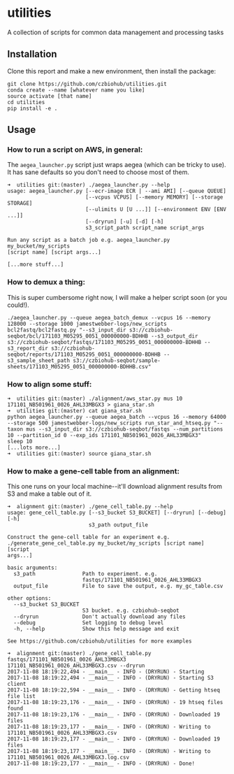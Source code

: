 # utilities
A collection of scripts for common data management and processing tasks

## Installation

Clone this report and make a new environment, then install the package:

```
git clone https://github.com/czbiohub/utilities.git
conda create --name [whatever name you like]
source activate [that name]
cd utilities
pip install -e .
```

## Usage

### How to run a script on AWS, in general:

The `aegea_launcher.py` script just wraps aegea (which can be tricky to use). It has sane defaults so you don't need to choose most of them.

```
➜  utilities git:(master) ./aegea_launcher.py --help 
usage: aegea_launcher.py [--ecr-image ECR | --ami AMI] [--queue QUEUE]
                         [--vcpus VCPUS] [--memory MEMORY] [--storage STORAGE]
                         [--ulimits U [U ...]] [--environment ENV [ENV ...]]
                         [--dryrun] [-u] [-d] [-h]
                         s3_script_path script_name script_args

Run any script as a batch job e.g. aegea_launcher.py my_bucket/my_scripts
[script name] [script args...]

[...more stuff...]
```

### How to demux a thing:

This is super cumbersome right now, I will make a helper script soon (or you could!).

```
./aegea_launcher.py --queue aegea_batch_demux --vcpus 16 --memory 128000 --storage 1000 jamestwebber-logs/new_scripts bcl2fastq/bcl2fastq.py "--s3_input_dir s3://czbiohub-seqbot/bcl/171103_M05295_0051_000000000-BDHHB --s3_output_dir s3://czbiohub-seqbot/fastqs/171103_M05295_0051_000000000-BDHHB --s3_report_dir s3://czbiohub-seqbot/reports/171103_M05295_0051_000000000-BDHHB --s3_sample_sheet_path s3://czbiohub-seqbot/sample-sheets/171103_M05295_0051_000000000-BDHHB.csv"
```


### How to align some stuff:

```
➜  utilities git:(master) ./alignment/aws_star.py mus 10 171101_NB501961_0026_AHL33MBGX3 > giana_star.sh
➜  utilities git:(master) cat giana_star.sh 
python aegea_launcher.py --queue aegea_batch --vcpus 16 --memory 64000 --storage 500 jamestwebber-logs/new_scripts run_star_and_htseq.py "--taxon mus --s3_input_dir s3://czbiohub-seqbot/fastqs --num_partitions 10 --partition_id 0 --exp_ids 171101_NB501961_0026_AHL33MBGX3"
sleep 10
[...lots more...]
➜  utilities git:(master) source giana_star.sh 
```


### How to make a gene-cell table from an alignment:

This one runs on your local machine--it'll download alignment results from S3 and make a table out of it.

```
➜  alignment git:(master) ./gene_cell_table.py --help
usage: gene_cell_table.py [--s3_bucket S3_BUCKET] [--dryrun] [--debug] [-h]
                          s3_path output_file

Construct the gene-cell table for an experiment e.g.
./generate_gene_cel_table.py my_bucket/my_scripts [script name] [script
args...]

basic arguments:
  s3_path               Path to experiment. e.g.
                        fastqs/171101_NB501961_0026_AHL33MBGX3
  output_file           File to save the output, e.g. my_gc_table.csv

other options:
  --s3_bucket S3_BUCKET
                        S3 bucket. e.g. czbiohub-seqbot
  --dryrun              Don't actually download any files
  --debug               Set logging to debug level
  -h, --help            Show this help message and exit

See https://github.com/czbiohub/utilities for more examples

➜  alignment git:(master) ./gene_cell_table.py fastqs/171101_NB501961_0026_AHL33MBGX3 171101_NB501961_0026_AHL33MBGX3.csv --dryrun 
2017-11-08 18:19:22,494 - __main__ - INFO - (DRYRUN) - Starting
2017-11-08 18:19:22,494 - __main__ - INFO - (DRYRUN) - Starting S3 client
2017-11-08 18:19:22,594 - __main__ - INFO - (DRYRUN) - Getting htseq file list
2017-11-08 18:19:23,176 - __main__ - INFO - (DRYRUN) - 19 htseq files found
2017-11-08 18:19:23,176 - __main__ - INFO - (DRYRUN) - Downloaded 19 files
2017-11-08 18:19:23,177 - __main__ - INFO - (DRYRUN) - Writing to 171101_NB501961_0026_AHL33MBGX3.csv
2017-11-08 18:19:23,177 - __main__ - INFO - (DRYRUN) - Downloaded 19 files
2017-11-08 18:19:23,177 - __main__ - INFO - (DRYRUN) - Writing to 171101_NB501961_0026_AHL33MBGX3.log.csv
2017-11-08 18:19:23,177 - __main__ - INFO - (DRYRUN) - Done!

```

